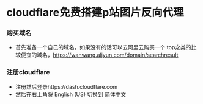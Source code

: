 # cloudflare免费搭建p站图片反向代理

### 购买域名
* 首先准备一个自己的域名，如果没有的话可以去阿里云购买一个.top之类的比较便宜的域名，https://wanwang.aliyun.com/domain/searchresult

### 注册cloudflare
* 注册然后登录https://dash.cloudflare.com
* 然后在右上角将 English (US) 切换到 简体中文

### 
